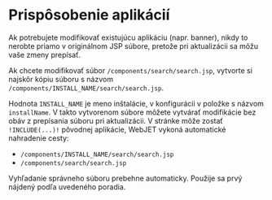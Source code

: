 # Prispôsobenie aplikácií

Ak potrebujete modifikovať existujúcu aplikáciu (napr. banner), nikdy to nerobte priamo v originálnom JSP súbore, pretože pri aktualizácii sa môžu vaše zmeny prepísať.

Ak chcete modifikovať súbor `/components/search/search.jsp`, vytvorte si najskôr kópiu súboru s názvom `/components/INSTALL_NAME/search/search.jsp`.

Hodnota `INSTALL_NAME` je meno inštalácie, v konfigurácii v položke s názvom `installName`. V takto vytvorenom súbore môžete vytvárať modifikácie bez obáv z prepísania súboru pri aktualizácii. V stránke môže zostať `!INCLUDE(...)!` pôvodnej aplikácie, WebJET vykoná automatické nahradenie cesty:

- `/components/INSTALL_NAME/search/search.jsp`
- `/components/search/search.jsp`

Vyhľadanie správneho súboru prebehne automaticky. Použije sa prvý nájdený podľa uvedeného poradia.